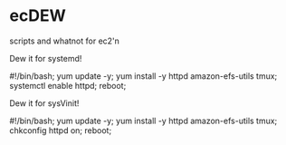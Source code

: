 # ecDEW
scripts and whatnot for ec2'n

Dew it for systemd!

#!/bin/bash;
yum update -y;
yum install -y httpd amazon-efs-utils tmux;
systemctl enable httpd;
reboot;

Dew it for sysVinit!

#!/bin/bash;
yum update -y;
yum install -y httpd amazon-efs-utils tmux;
chkconfig httpd on;
reboot;

